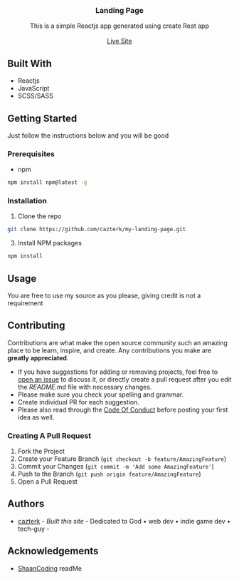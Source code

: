 
<br/>
<p align="center">
  <h3 align="center">Landing Page</h3>

  <p align="center">
    This is a simple Reactjs app generated using create Reat app 
    <br/>
    <br/>
      <a href="https://cazterk.netlify.app/">Live Site</a>
  </p>
</p>

## Built With

- Reactjs
- JavaScript
- SCSS/SASS

## Getting Started

Just follow the instructions below and you will be good

### Prerequisites

* npm

```sh
npm install npm@latest -g
```

### Installation

1. Clone the repo

```sh
git clone https://github.com/cazterk/my-landing-page.git
```

3. Install NPM packages

```sh
npm install
```



## Usage

You are free to use my source as you please, giving credit is not a requirement 



## Contributing

Contributions are what make the open source community such an amazing place to be learn, inspire, and create. Any contributions you make are **greatly appreciated**.
* If you have suggestions for adding or removing projects, feel free to [open an issue](https://github.com/@cazerk/https://github.com/cazterk/my-landing-page/issues/new) to discuss it, or directly create a pull request after you edit the *README.md* file with necessary changes.
* Please make sure you check your spelling and grammar.
* Create individual PR for each suggestion.
* Please also read through the [Code Of Conduct](https://github.com/@cazerk/https://github.com/cazterk/my-landing-page/blob/main/CODE_OF_CONDUCT.md) before posting your first idea as well.

### Creating A Pull Request

1. Fork the Project
2. Create your Feature Branch (`git checkout -b feature/AmazingFeature`)
3. Commit your Changes (`git commit -m 'Add some AmazingFeature'`)
4. Push to the Branch (`git push origin feature/AmazingFeature`)
5. Open a Pull Request

## Authors

* [cazterk](https://github.com/cazterk) - *Built this site* - Dedicated to God • web dev • indie game dev • tech-guy  - 

## Acknowledgements

* [ShaanCoding](https://github.com/ShaanCoding/) readMe

